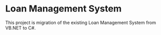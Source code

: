 # Loan Management System
This project is migration of the existing Loan Management System from VB.NET to C#.
